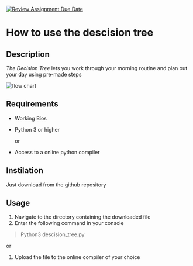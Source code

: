 [![Review Assignment Due Date](https://classroom.github.com/assets/deadline-readme-button-22041afd0340ce965d47ae6ef1cefeee28c7c493a6346c4f15d667ab976d596c.svg)](https://classroom.github.com/a/18nK7qGW)

# How to use the descision tree

## Description

_The Decision Tree_ lets you work through your morning routine and plan out your day using pre-made steps

![flow chart](https://imgur.com/a/fGR6a2M)

## Requirements

* Working Bios
* Python 3 or higher

  or
* Access to a online python compiler

## Instilation

Just download from the github repository

## Usage

1. Navigate to the directory containing the downloaded file
2. Enter the following command in your console
> Python3 descision_tree.py

or

1. Upload the file to the online compiler of your choice
